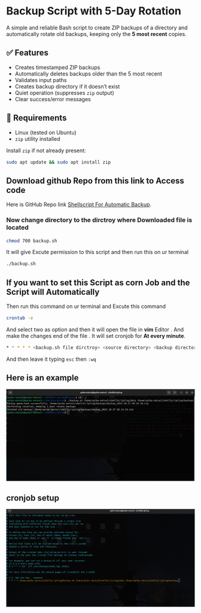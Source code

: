 # Backup Script with 5-Day Rotation

A simple and reliable Bash script to create ZIP backups of a directory and automatically rotate old backups, keeping only the **5 most recent** copies.

## ✅ Features

- Creates timestamped ZIP backups
- Automatically deletes backups older than the 5 most recent
- Validates input paths
- Creates backup directory if it doesn’t exist
- Quiet operation (suppresses `zip` output)
- Clear success/error messages

## 📁 Requirements

- Linux (tested on Ubuntu)
- `zip` utility installed

Install `zip` if not already present:
```bash
sudo apt update && sudo apt install zip
```

## Download github Repo from this link to Access code
Here is GitHub Repo link [Shellscript For Automatic Backup](https://github.com/Mainul41561/shellScripting/tree/main/backupScript).

### Now change directory to the dirctroy where Downloaded file is located
```bash
chmod 700 backup.sh
```
It will give Excute permission to this script and then run this on ur terminal
```bash
./backup.sh
```

## If you want to set this Script as corn Job and the Script will Automatically

Then run this command on ur terminal and Excute this command
```bash
crontab -e
```
And select two as option and then it will open the file in **vim** Editor . And make the changes end of the file . It will set cronjob for **At every minute**.
```bash
* * * * * <backup.sh file dirctroy> <source directory> <backup directory>
```
And then leave it typing `esc` then `:wq`

## Here is an example
![Backup in action](https://github.com/Mainul41561/shellScripting/blob/main/backupScript/images/Screenshot%20from%202025-10-27%2020-18-03.png)

## cronjob setup
![Cronjob](https://github.com/Mainul41561/shellScripting/blob/main/backupScript/images/Screenshot%20from%202025-10-27%2020-26-06.png)